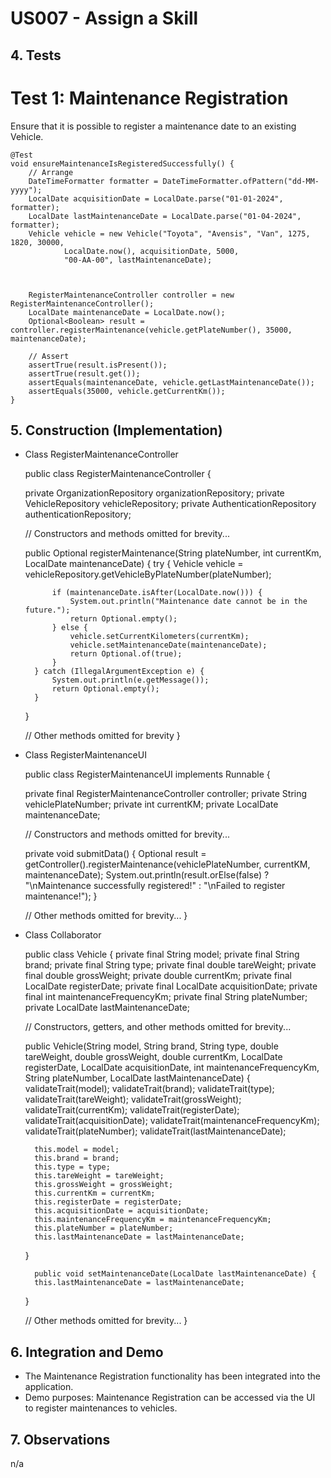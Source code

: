 # US007 - Assign a Skill

## 4. Tests

# Test 1: Maintenance Registration

Ensure that it is possible to register a maintenance date to an existing Vehicle.

    @Test
    void ensureMaintenanceIsRegisteredSuccessfully() {
        // Arrange
        DateTimeFormatter formatter = DateTimeFormatter.ofPattern("dd-MM-yyyy");
        LocalDate acquisitionDate = LocalDate.parse("01-01-2024", formatter);
        LocalDate lastMaintenanceDate = LocalDate.parse("01-04-2024", formatter);
        Vehicle vehicle = new Vehicle("Toyota", "Avensis", "Van", 1275, 1820, 30000,
                LocalDate.now(), acquisitionDate, 5000,
                "00-AA-00", lastMaintenanceDate);



        RegisterMaintenanceController controller = new RegisterMaintenanceController();
        LocalDate maintenanceDate = LocalDate.now();
        Optional<Boolean> result = controller.registerMaintenance(vehicle.getPlateNumber(), 35000, maintenanceDate);

        // Assert
        assertTrue(result.isPresent());
        assertTrue(result.get());
        assertEquals(maintenanceDate, vehicle.getLastMaintenanceDate());
        assertEquals(35000, vehicle.getCurrentKm());
    }


## 5. Construction (Implementation)
* Class RegisterMaintenanceController


    public class RegisterMaintenanceController {

    private OrganizationRepository organizationRepository;
    private VehicleRepository vehicleRepository;
    private AuthenticationRepository authenticationRepository;

    // Constructors and methods omitted for brevity...

    public Optional<Boolean> registerMaintenance(String plateNumber, int currentKm, LocalDate maintenanceDate) {
        try {
            Vehicle vehicle = vehicleRepository.getVehicleByPlateNumber(plateNumber);

            if (maintenanceDate.isAfter(LocalDate.now())) {
                System.out.println("Maintenance date cannot be in the future.");
                return Optional.empty();
            } else {
                vehicle.setCurrentKilometers(currentKm);
                vehicle.setMaintenanceDate(maintenanceDate);
                return Optional.of(true);
            }
        } catch (IllegalArgumentException e) {
            System.out.println(e.getMessage());
            return Optional.empty();
        }
    }

    // Other methods omitted for brevity
    }

* Class RegisterMaintenanceUI


    public class RegisterMaintenanceUI implements Runnable {

    private final RegisterMaintenanceController controller;
    private String vehiclePlateNumber;
    private int currentKM;
    private LocalDate maintenanceDate;

    // Constructors and methods omitted for brevity...

    private void submitData() {
        Optional<Boolean> result = getController().registerMaintenance(vehiclePlateNumber, currentKM, maintenanceDate);
        System.out.println(result.orElse(false) ? "\nMaintenance successfully registered!" : "\nFailed to register maintenance!");
    }

    // Other methods omitted for brevity...
    }

* Class Collaborator


    public class Vehicle {
    private final String model;
    private final String brand;
    private final String type;
    private final double tareWeight;
    private final double grossWeight;
    private double currentKm;
    private final LocalDate registerDate;
    private final LocalDate acquisitionDate;
    private final int maintenanceFrequencyKm;
    private final String plateNumber;
    private LocalDate lastMaintenanceDate;

    // Constructors, getters, and other methods omitted for brevity...

    public Vehicle(String model, String brand, String type, double tareWeight, double grossWeight,
                   double currentKm, LocalDate registerDate, LocalDate acquisitionDate, int maintenanceFrequencyKm, String plateNumber, LocalDate lastMaintenanceDate) {
        validateTrait(model);
        validateTrait(brand);
        validateTrait(type);
        validateTrait(tareWeight);
        validateTrait(grossWeight);
        validateTrait(currentKm);
        validateTrait(registerDate);
        validateTrait(acquisitionDate);
        validateTrait(maintenanceFrequencyKm);
        validateTrait(plateNumber);
        validateTrait(lastMaintenanceDate);

        this.model = model;
        this.brand = brand;
        this.type = type;
        this.tareWeight = tareWeight;
        this.grossWeight = grossWeight;
        this.currentKm = currentKm;
        this.registerDate = registerDate;
        this.acquisitionDate = acquisitionDate;
        this.maintenanceFrequencyKm = maintenanceFrequencyKm;
        this.plateNumber = plateNumber;
        this.lastMaintenanceDate = lastMaintenanceDate;
    }

        public void setMaintenanceDate(LocalDate lastMaintenanceDate) {
        this.lastMaintenanceDate = lastMaintenanceDate;
    }

    // Other methods omitted for brevity...
    }

## 6. Integration and Demo

* The Maintenance Registration functionality has been integrated into the application.
* Demo purposes: Maintenance Registration can be accessed via the UI to register maintenances to vehicles.

## 7. Observations

n/a